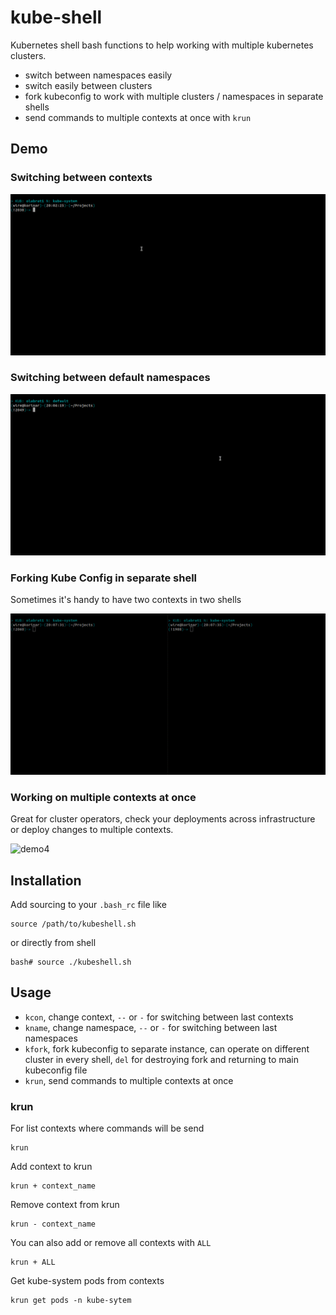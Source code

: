 # kube-shell

Kubernetes shell bash functions to help working with multiple kubernetes clusters.

- switch between namespaces easily
- switch easily between clusters
- fork kubeconfig to work with multiple clusters / namespaces in separate shells
- send commands to multiple contexts at once with `krun`

## Demo

### Switching between contexts

![demo1](./img/contexts.gif "Demo Context Switch")

### Switching between default namespaces

![demo2](./img/namespaces.gif "Demo Namespace Switch")

### Forking Kube Config in separate shell

Sometimes it's handy to have two contexts in two shells

![demo3](./img/forking.gif "Demo Forking Kube Config")

### Working on multiple contexts at once

Great for cluster operators, check your deployments across infrastructure or deploy changes to multiple contexts.

![demo4](./img/multiple-contexts.gif "Demo working on multiple contexts")

## Installation

Add sourcing to your `.bash_rc` file like

```
source /path/to/kubeshell.sh
```

or directly from shell

```
bash# source ./kubeshell.sh  
```

## Usage

- `kcon`, change context, `--` or `-` for switching between last contexts
- `kname`, change namespace, `--` or `-` for switching between last namespaces
- `kfork`, fork kubeconfig to separate instance, can operate on different cluster in every shell, `del` for destroying fork and returning to main kubeconfig file
- `krun`, send commands to multiple contexts at once

### krun

For list contexts where commands will be send
```
krun
```

Add context to krun
```
krun + context_name
```

Remove context from krun
```
krun - context_name
```

You can also add or remove all contexts with `ALL`
```
krun + ALL
```

Get kube-system pods from contexts
```
krun get pods -n kube-sytem
```

